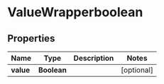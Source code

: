 
# ValueWrapperboolean

## Properties
Name | Type | Description | Notes
------------ | ------------- | ------------- | -------------
**value** | **Boolean** |  |  [optional]



